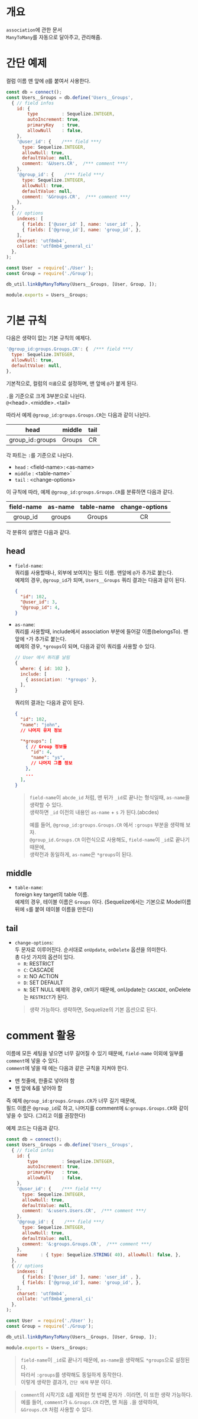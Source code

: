 # 개요
`association`에 관한 문서  
`ManyToMany`를 자동으로 달아주고, 관리해줌.  

# 간단 예제
컬럼 이름 맨 앞에 `@`를 붙여서 사용한다.
```javascript
const db = connect();
const Users__Groups = db.define('Users__Groups',
  { // field infos
    id: {
        type         : Sequelize.INTEGER,
        autoIncrement: true,
        primaryKey   : true,
        allowNull    : false,
    },
    '@user_id': {    /*** field ***/
      type: Sequelize.INTEGER,
      allowNull: true,
      defaultValue: null,
      comment: '&Users.CR',  /*** comment ***/
    },
    '@group_id': {    /*** field ***/
      type: Sequelize.INTEGER,
      allowNull: true,
      defaultValue: null,
      comment: '&Groups.CR',  /*** comment ***/
    },
  },
  { // options
    indexes: [
      { fields: ['@user_id' ], name: 'user_id' , },
      { fields: ['@group_id'], name: 'group_id', },
    ],
    charset: 'utf8mb4',
    collate: 'utf8mb4_general_ci'
  },
);

const User  = require('./User' );
const Group = require('./Group');

db_util.linkByManyToMany(Users__Groups, [User, Group, ]);

module.exports = Users__Groups;
```

# 기본 규칙
다음은 생략이 없는 기본 규칙의 예제다.
```javascript
'@group_id:groups.Groups.CR': {  /*** field ***/
  type: Sequelize.INTEGER,
  allowNull: true,
  defaultValue: null,
},
```
기본적으로, 컬럼의 `이름`으로 설정하며, 맨 앞에 `@`가 붙게 된다.

`.`을 기준으로 크게 3부분으로 나뉜다.  
`@`\<head\>`.`\<middle\>`.`\<tail\>  

따라서 예제 `@group_id:groups.Groups.CR`는 다음과 같이 나뉜다.  

|       head        | middle | tail  |
| :---------------: | :----: | :---: |
| group_id`:`groups | Groups |  CR   |

각 파트는 `:`를 기준으로 나뉜다.
- `head`   : \<field-name\>`:`\<as-name\>
- `middle` : \<table-name\>`
- `tail`   : \<change-options\>

이 규칙에 따라, 예제 `@group_id:groups.Groups.CR`를 분류하면 다음과 같다.  

| field-name | as-name | table-name | change-options |
| :--------: | :-----: | :--------: | :------------: |
|  group_id  | groups  |   Groups   |       CR       |

각 분류의 설명은 다음과 같다.  
## head
- `field-name`:  
  쿼리를 사용할때나, 외부에 보여지는 필드 이름. 맨앞에 `@`가 추가로 붙는다.  
  예제의 경우, `@group_id`가 되며, `Users__Groups` 쿼리 결과는 다음과 같이 된다.
  ```json
  {
    "id": 102,
    "@user_id": 3,
    "@group_id": 4,
  }
  ```
- `as-name`:  
  쿼리를 사용할때, include에서 association 부분에 들어갈 이름(belongsTo). 맨앞에 `*`가 추가로 붙는다.  
  예제의 경우, `*groups`이 되며, 다음과 같이 쿼리를 사용할 수 있다.
  ```javascript
  // User 에서 쿼리를 날림
  {
    where: { id: 102 },
    include: [
      { association: '*groups' },
    ],
  }
  ```
  쿼리의 결과는 다음과 같이 된다.
  ```json
  {
    "id": 102,
    "name": "john",
    // 나머지 유저 정보

    "*groups": [
      { // Group 정보들
        "id": 4,
        "name": "ys",
        // 나머지 그룹 정보
      },
      ...
    ],
  }
  ```
  > `field-name`이 `abcde_id` 처럼, 맨 뒤가 `_id`로 끝나는 형식일때, `as-name`을 생략할 수 있다.  
  > 생략하면 `_id` 이전의 내용인 `as-name` + `s` 가 된다.(abcdes)
  > 
  > 예를 들어, `@group_id:groups.Groups.CR` 에서 `:groups` 부분을 생략해 보자.  
  > `@group_id.Groups.CR` 이런식으로 사용해도, `field-name`이 `_id`로 끝나기 때문에,  
  > 생략전과 동일하게, `as-name`은 `*groups`이 된다.

## middle
- `table-name`:  
  foreign key target의 table 이름.  
  예제의 경우, 테이블 이름은 `Groups` 이다. (Sequelize에서는 기본으로 Model이름 뒤에 `s`를 붙여 테이블 이름을 만든다)

## tail
- `change-options`:  
  두 문자로 이루어진다. 순서대로 `onUpdate`, `onDelete` 옵션을 의미한다.  
  총 다섯 가지의 옵션이 있다.  
  - `R`: RESTRICT
  - `C`: CASCADE
  - `X`: NO ACTION
  - `D`: SET DEFAULT
  - `N`: SET NULL
  예제의 경우, `CR`이기 때문에, onUpdate는 `CASCADE`, onDelete는 `RESTRICT`가 된다.  
  > 생략 가능하다. 생략하면, Sequelize의 기본 옵션으로 된다.

# comment 활용
이름에 모든 세팅을 넣으면 너무 길어질 수 있기 때문에, `field-name` 이외에 일부를 `comment`에 넣을 수 있다.  
`comment`에 넣을 때 에는 다음과 같은 규칙을 지켜야 한다.  

- 맨 첫줄에, 한줄로 넣어야 함
- 맨 앞에 &를 넣어야 함

즉 예제 `@group_id:groups.Groups.CR`가 너무 길기 때문에,  
필드 이름은 `@group_id`로 하고, 나머지를 comment에 `&:groups.Groups.CR`와 같이 넣을 수 있다. (그리고 이를 권장한다)

예제 코드는 다음과 같다.
```javascript
const db = connect();
const Users__Groups = db.define('Users__Groups',
  { // field infos
    id: {
        type         : Sequelize.INTEGER,
        autoIncrement: true,
        primaryKey   : true,
        allowNull    : false,
    },
    '@user_id': {    /*** field ***/
      type: Sequelize.INTEGER,
      allowNull: true,
      defaultValue: null,
      comment: '&:users.Users.CR',  /*** comment ***/
    },
    '@group_id': {    /*** field ***/
      type: Sequelize.INTEGER,
      allowNull: true,
      defaultValue: null,
      comment: '&:groups.Groups.CR',  /*** comment ***/
    },
    name     : { type: Sequelize.STRING( 40), allowNull: false, },
  },
  { // options
    indexes: [
      { fields: ['@user_id' ], name: 'user_id' , },
      { fields: ['@group_id'], name: 'group_id', },
    ],
    charset: 'utf8mb4',
    collate: 'utf8mb4_general_ci'
  },
);

const User  = require('./User' );
const Group = require('./Group');

db_util.linkByManyToMany(Users__Groups, [User, Group, ]);

module.exports = Users__Groups;
```
> `field-name`이 `_id`로 끝나기 때문에, `as-name`을 생략해도 `*groups`으로 설정된다.  
> 따라서 `:groups`를 생략해도 동일하게 동작한다.  
> 이렇게 생략한 결과가, `간단 예제` 부분 이다.  

> `comment`의 시작기호 `&`를 제외한 첫 번째 문자가 `.`이라면, 이 또한 생략 가능하다.  
> 예를 들어, `comment`가 `&.Groups.CR` 라면, 맨 처음 `.`을 생략하여,  
> `&Groups.CR` 처럼 사용할 수 있다.  
